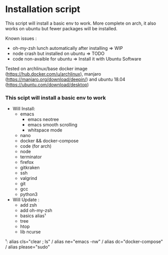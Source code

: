 # Installation script

This script will install a basic env to work. More complete on arch, it also works on ubuntu but fewer packages will be installed.

Known issues : 
* oh-my-zsh lunch automatically after installing => WIP
* node crash but installed on ubuntu => TODO
* code non-avaible for ubuntu => Install it with Ubuntu Software

Tested on archlinux/base docker image (https://hub.docker.com/u/archlinux), manjaro (https://manjaro.org/download/deepin/) and ubuntu 18.04 (https://ubuntu.com/download/desktop)

### This scipt will install a basic env to work

* Will Install:
    * emacs
        * emacs neotree
        * emacs smooth scrolling
        * whitspace mode
    * nano
    * docker && docker-compose
    * code (for arch)
    * node
    * terminator
    * firefox
    * gitkraken
    * ssh
    * valgrind
    * git
    * gcc
    * python3
* Will Update :
    * add zsh
    * add oh-my-zsh
    * basics alias¹
    * tree
    * htop
    * lib ncurse

¹: alias cls="clear ; ls" / alias ne="emacs -nw" / alias dc="docker-compose" / alias please="sudo"

